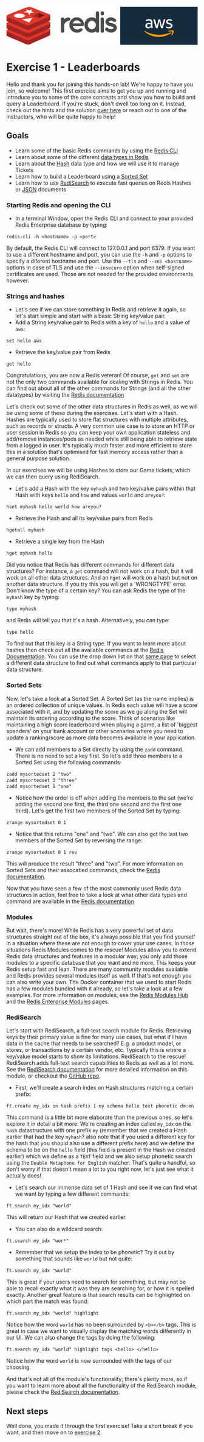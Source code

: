 <img src="../img/redis-logo-full-color-rgb.png" height=100/><img align="right" src="../img/aws-logo-1.jpeg" height=100 />

# Exercise 1 - Leaderboards
Hello and thank you for joining this hands-on lab! We're happy to have you join, so welcome! This first exercise aims to get you up and running and introduce you to some of the core concepts and show you how to build and query a Leaderboard. If you're stuck, don't dwell too long on it. Instead, check out the hints and the solution [over here](exercise-1-solution.md) or reach out to one of the instructors, who will be quite happy to help!

## Goals

* Learn some of the basic Redis commands by using the [Redis CLI](https://redis.io/topics/rediscli)
* Learn about some of the different [data types in Redis](https://redis.io/topics/data-types-intro)
* Learn about the [Hash](https://redis.io/docs/data-types/hashes/) data type and how we will use it to manage Tickets
* Learn how to build a Leaderboard using a [Sorted Set](https://redis.io/docs/data-types/sorted-sets/)
* Learn how to use [RediSearch](https://redis.io/docs/stack/search/) to execute fast queries on Redis Hashes or [JSON](https://redis.io/docs/stack/json/) documents

### Starting Redis and opening the CLI
* In a terminal Window, open the Redis CLI and connect to your provided Redis Enterprise database by typing:
```
redis-cli -h <hostname> -p <port>
```

By default, the Redis CLI will connect to 127.0.0.1 and port 6379. If you want to use a different hostname and port, you can use the `-h` and `-p` options to specify a diferent hostname and port. Use the `--tls` and `--sni <hostname>` options in case of TLS and use the `--insecure` option when self-signed certificates are used. Those are not needed for the provided environments however.

### Strings and hashes
* Let's see if we can store something in Redis and retrieve it again, so let's start simple and start with a basic String key/value pair.
* Add a String key/value pair to Redis with a key of `hello` and a value of `aws`:
```
set hello aws
```
* Retrieve the key/value pair from Redis
```
get hello
```
Congratulations, you are now a Redis veteran! Of course, `get` and `set` are not the only two commands available for dealing with Strings in Redis. You can find out about all of the other commands for Strings (and all the other datatypes) by visiting the [Redis documentation](https://redis.io/commands/#string)

Let's check out some of the other data structures in Redis as well, as we will be using some of these during the exercises. Let's start with a Hash. Hashes are typically used to store flat structures with multiple attributes, such as records or structs. A very common use case is to store an HTTP or user session in Redis so you can keep your own application stateless and add/remove instances/pods as needed while still being able to retrieve state from a logged in user. It's typically much faster and more efficient to store this in a solution that's optimised for fast memory access rather than a general purpose solution.

In our exercises we will be using Hashes to store our Game tickets, which we can then query using RediSearch.
* Let's add a Hash with the key `myhash` and two key/value pairs within that Hash with keys `hello` and `how` and values `world` and `areyou?`:
```
hset myhash hello world how areyou?
```
* Retrieve the Hash and all its key/value pairs from Redis
```
hgetall myhash
```
* Retrieve a single key from the Hash
```
hget myhash hello
```
Did you notice that Redis has different commands for different data structures? For instance, a `get` command will not work on a hash, but it will work on all other data structures. And an `hget` will work on a hash but not on another data structure. If you try this you will get a 'WRONGTYPE' error. Don't know the type of a certain key? You can ask Redis the type of the `myhash` key by typing:
```
type myhash
```
and Redis will tell you that it's a hash. Alternatively, you can type:
```
type hello
```
To find out that this key is a String type. If you want to learn more about hashes then check out all the available commands at the [Redis Documentation](https://redis.io/commands#hash). You can use the drop down list on that [same page](https://redis.io/commands) to select a different data structure to find out what commands apply to that particular data structure.

### Sorted Sets
Now, let's take a look at a Sorted Set. A Sorted Set (as the name implies) is an ordered collection of unique values. In Redis each value will have a score associated with it, and by updating the score as we go along the Set will maintain its ordering according to the score. Think of scenarios like maintaining a high score leaderboard when playing a game, a list of 'biggest spenders' on your bank account or other scenarios where you need to update a ranking/score as more data becomes available in your application.

* We can add members to a Set directly by using the `zadd` command. There is no need to set a key first. So let's add three members to a Sorted Set using the following commands:
```
zadd mysortedset 2 "two"
zadd mysortedset 3 "three"
zadd mysortedset 1 "one"
```
* Notice how the order is off when adding the members to the set (we're adding the second one first, the third one second and the first one third). Let's get the first two members of the Sorted Set by typing:
```
zrange mysortedset 0 1
```
* Notice that this returns "one" and "two". We can also get the last two members of the Sorted Set by reversing the range:
```
zrange mysortedset 0 1 rev
```
This will produce the result "three" and "two". For more information on Sorted Sets and their assocatied commands, check the [Redis documentation](https://redis.io/commands#sorted_set).

Now that you have seen a few of the most commonly used Redis data structures in action, feel free to take a look at what other data types and command are available in the [Redis documentation](https://redis.io/topics/data-types)

### Modules
 But wait, there's more! While Redis has a very powerful set of data structures straight out of the box, it's always possible that you find yourself in a situation where these are not enough to cover your use cases. In those situations Redis Modules comes to the rescue! Modules allow you to extend Redis data structures and features in a modular way; you only add those modules to a specific database that you want and no more. This keeps your Redis setup fast and lean. There are many community modules available and Redis provides several modules itself as well. If that's not enough you can also write your own. The Docker container that we used to start Redis has a few modules bundled with it already, so let's take a look at a few examples. For more information on modules, see the [Redis Modules Hub](https://redis.com/community/redis-modules-hub/) and the [Redis Enterprise Modules](https://redis.com/redis-enterprise/modules/) pages.

### RediSearch
Let's start with RediSearch, a full-text search module for Redis. Retrieving keys by their primary value is fine for many use cases, but what if I have data in the cache that needs to be searched? E.g. a product model, or stores, or transactions by a certain vendor, etc. Typically this is where a key/value model starts to show its limitations. RediSearch to the rescue! RediSearch adds full-text search capabilities to Redis as well as a lot more. See the [RediSearch documentation](https://docs.redis.com/latest/modules/redisearch/) for more detailed information on this module, or checkout the [GitHub repo](https://github.com/RediSearch/RediSearch).

* First, we'll create a search index on Hash structures matching a certain prefix:
```
ft.create my_idx on hash prefix 1 my schema hello text phonetic dm:en
```
This command is a little bit more elaborate than the previous ones, so let's explore it in detail a bit more. We're creating an index called `my_idx` on the `hash` datastructure with one prefix `my` (remember that we created a Hash earlier that had the key `myhash`? also note that if you used a different key for the hash that you should also use a different prefix here) and we define the schema to be on the `hello` field (this field is present in the Hash we created earlier) which we define as a `TEXT` field and we also setup phonetic search using the `Double Metaphone for English` matcher. That's quite a handful, so don't worry if that doesn't mean a lot to you right now, let's just see what it actually does!
* Let's search our immense data set of 1 Hash and see if we can find what we want by typing a few different commands:
```
ft.search my_idx "world"
```

This will return our Hash that we created earlier.

* You can also do a wildcard search:
```
ft.search my_idx "wor*"
```
* Remember that we setup the index to be phonetic? Try it out by something that sounds like `world` but not quite:
```
ft.search my_idx "wurld"
```
This is great if your users need to search for something, but may not be able to recall exactly what it was they are searching for, or how it is spelled exactly. Another great feature is that search results can be highlighted on which part the match was found:
```
ft.search my_idx "world" highlight
```
Notice how the word `world` has no been surrounded by ```<b></b>``` tags. This is great in case we want to visually display the matching words differently in our UI. We can also change the tags by doing the following:
```
ft.search my_idx "world" highlight tags <hello> </hello>
```
Notice how the word `world` is now surrounded with the tags of our choosing.

And that's not all of the module's functionality; there's plenty more, so if you want to learn more about all the functionality of the RediSearch module, please check the [RediSearch documentation](https://oss.redis.com/redisearch/).


## Next steps

Well done, you made it through the first exercise! Take a short break if you want, and then move on to [exercise 2](exercise-2-start.md).
